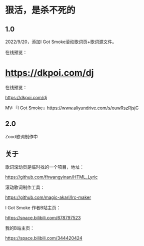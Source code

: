 # 狠活，是杀不死的
## 1.0

2022/9/20，添加I Got Smoke滚动歌词页+歌词源文件。

在线预览：

https://dkpoi.com/dj
=======
在线预览：

https://dkpoi.com/dj

MV:「I Got Smoke」https://www.aliyundrive.com/s/ouwRszRjsjC


## 2.0

Zood歌词制作中



## 关于

歌词滚动页是临时找的一个项目，地址：

https://github.com/fhwangyinan/HTML_Lyric

滚动歌词制作工具：

https://github.com/magic-akari/lrc-maker

I Got Smoke 作者B站主页：

https://space.bilibili.com/678797523

我的B站主页：

https://space.bilibili.com/344420424
